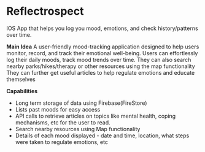 # Reflectrospect
IOS App that helps you log you mood, emotions, and check history/patterns over time. 

**Main Idea**
A user-friendly mood-tracking application designed to help users monitor, record, and track their emotional well-being. 
Users can effortlessly log their daily moods, track mood trends over time.
They can also search nearby parks/hikes/therapy or other resources using the map functionality
They can further get useful articles to help regulate emotions and educate themselves 

**Capabilities**
- Long term storage of data using Firebase(FireStore)
- Lists past moods for easy access
- API calls to retrieve articles on topics like mental health, coping mechanisms, etc for the user to read.
- Search nearby resources using Map functionality
- Details of each mood displayed - date and time, location, what steps were taken to regulate emotions, etc
